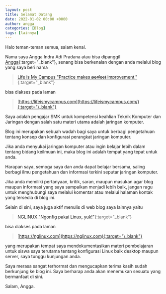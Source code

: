 ```yaml
---
layout: post
title: Selamat Datang
date: 2022-01-02 00:00 +0000
author: angga
categories: [Blog]
tags: [lainnya]
---
```


Halo teman-teman semua, salam kenal.

Nama saya Angga Indra Adi Pradana atau bisa dipanggil [Angga](https://tkj.smkn1gombong.sch.id/2021/09/17/angga-indra-adi-pradana){:target="\_blank"}, senang bisa berkenalan dengan anda melalui blog yang saya beri nama

> [Life is My Campus "Practice makes ~~perfect~~ improvement."](https://lifeismycampus.com/){:target="\_blank"}

bisa diakses pada laman

> [https://lifeismycampus.com](https://lifeismycampus.com/){:target="\_blank"}

Saya adalah pengajar SMK untuk kompetensi keahlian Teknik Komputer dan Jaringan dengan salah satu materi utama adalah jaringan komputer.

Blog ini merupakan sebuah wadah bagi saya untuk berbagi pengetahuan tentang konsep dan konfigurasi perangkat jaringan komputer.

Jika anda menyukai jaringan komputer atau ingin belajar lebih dalam tentang bidang keilmuan ini, maka blog ini adalah tempat yang tepat untuk anda.

Harapan saya, semoga saya dan anda dapat belajar bersama, saling berbagi ilmu pengetahuan dan informasi terkini seputar jaringan komputer.

Jika anda memiliki pertanyaan, kritik, saran, maupun masukan agar blog maupun informasi yang saya sampaikan menjadi lebih baik, jangan ragu untuk menghubungi saya melalui komentar atau melalui halaman kontak yang tersedia di blog ini.

Selain di sini, saya juga aktif menulis di web blog saya lainnya yaitu

> [NGLINUX "Ngonfig pakai Linux, yuk!"](https://nglinux.com){:target="\_blank"}

bisa diakses pada laman

> [https://nglinux.com](https://nglinux.com){:target="\_blank"}

yang merupakan tempat saya mendokumentasikan materi pembelajaran untuk siswa saya terutama tentang konfigurasi Linux baik desktop maupun server, saya tunggu kunjungan anda.

Saya merasa sangat terhormat dan mengucapkan terima kasih sudah berkunjung ke blog ini. Saya berharap anda akan menemukan sesuatu yang bermanfaat di sini.

Salam, Angga.
